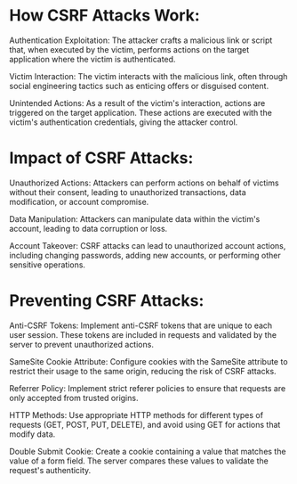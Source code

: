 # How CSRF Attacks Work:

Authentication Exploitation: The attacker crafts a malicious link or script that, when executed by the victim, performs actions on the target application where the victim is authenticated.

Victim Interaction: The victim interacts with the malicious link, often through social engineering tactics such as enticing offers or disguised content.

Unintended Actions: As a result of the victim's interaction, actions are triggered on the target application. These actions are executed with the victim's authentication credentials, giving the
attacker control.

# Impact of CSRF Attacks:

Unauthorized Actions: Attackers can perform actions on behalf of victims without their consent, leading to unauthorized transactions, data modification, or account compromise.

Data Manipulation: Attackers can manipulate data within the victim's account, leading to data corruption or loss.

Account Takeover: CSRF attacks can lead to unauthorized account actions, including changing passwords, adding new accounts, or performing other sensitive operations.

# Preventing CSRF Attacks:

Anti-CSRF Tokens: Implement anti-CSRF tokens that are unique to each user session. These tokens are included in requests and validated by the server to prevent unauthorized actions.

SameSite Cookie Attribute: Configure cookies with the SameSite attribute to restrict their usage to the same origin, reducing the risk of CSRF attacks.

Referrer Policy: Implement strict referer policies to ensure that requests are only accepted from trusted origins.

HTTP Methods: Use appropriate HTTP methods for different types of requests (GET, POST, PUT, DELETE), and avoid using GET for actions that modify data.

Double Submit Cookie: Create a cookie containing a value that matches the value of a form field. The server compares these values to validate the request's authenticity.
